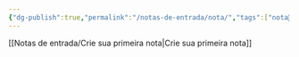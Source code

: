 ```yaml
---
{"dg-publish":true,"permalink":"/notas-de-entrada/nota/","tags":["nota🔹"],"updated":"2024-03-17T15:26:30.094-03:00"}
---
```



[[Notas de entrada/Crie sua primeira nota\|Crie sua primeira nota]]
